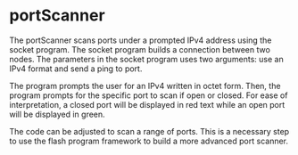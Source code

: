 # portScanner

The portScanner scans ports under a prompted IPv4 address using the socket program. The socket program builds a connection between two nodes. The parameters in the socket program uses two arguments: use an IPv4 format and send a ping to port. 

The program prompts the user for an IPv4 written in octet form. Then, the program prompts for the specific port to scan if open or closed. For ease of interpretation, a closed port will be displayed in red text while an open port will be displayed in green.

The code can be adjusted to scan a range of ports. This is a necessary step to use the flash program framework to build a more advanced port scanner.
